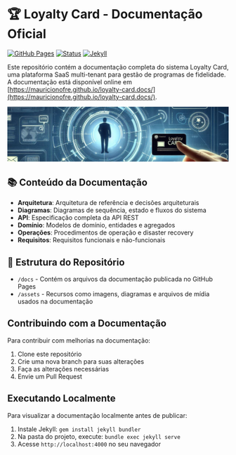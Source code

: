 # 🏆 Loyalty Card - Documentação Oficial

[![GitHub Pages](https://img.shields.io/badge/GitHub%20Pages-Publicado-success)](https://mauricionofre.github.io/loyalty-card.docs/)
[![Status](https://img.shields.io/badge/Status-MVP-blue)](https://mauricionofre.github.io/loyalty-card.docs/)
[![Jekyll](https://img.shields.io/badge/Jekyll-4.2.0-red)](https://jekyllrb.com/)

Este repositório contém a documentação completa do sistema Loyalty Card, uma plataforma SaaS multi-tenant para gestão de programas de fidelidade. A documentação está disponível online em [https://mauricionofre.github.io/loyalty-card.docs/](https://mauricionofre.github.io/loyalty-card.docs/).

![Loyalty Card Banner](assets/images/loyalty-card-banner.png)

## 📚 Conteúdo da Documentação

- **Arquitetura**: Arquitetura de referência e decisões arquiteturais
- **Diagramas**: Diagramas de sequência, estado e fluxos do sistema
- **API**: Especificação completa da API REST
- **Domínio**: Modelos de domínio, entidades e agregados
- **Operações**: Procedimentos de operação e disaster recovery
- **Requisitos**: Requisitos funcionais e não-funcionais

## 📁 Estrutura do Repositório

- `/docs` - Contém os arquivos da documentação publicada no GitHub Pages
- `/assets` - Recursos como imagens, diagramas e arquivos de mídia usados na documentação

## Contribuindo com a Documentação

Para contribuir com melhorias na documentação:

1. Clone este repositório
2. Crie uma nova branch para suas alterações
3. Faça as alterações necessárias
4. Envie um Pull Request

## Executando Localmente

Para visualizar a documentação localmente antes de publicar:

1. Instale Jekyll: `gem install jekyll bundler`
2. Na pasta do projeto, execute: `bundle exec jekyll serve`
3. Acesse `http://localhost:4000` no seu navegador
